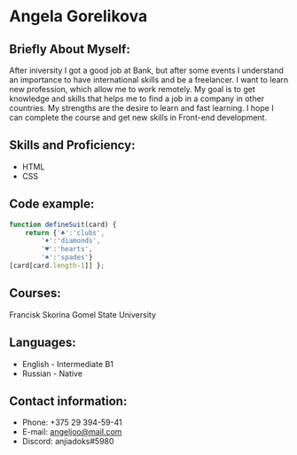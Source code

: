 # Angela Gorelikova

## Briefly About Myself:
After iniversity I got a good job at Bank, but after some events I understand an importance to have
international skills and be a freelancer. I want to learn new profession, which allow me to work remotely. My goal is to get knowledge and skills that helps me to find a job in a company in other countries.
My strengths are the desire to learn and fast learning. I hope I can complete the course
and get new skills in Front-end development.

## Skills and Proficiency:
* HTML
* CSS

## Code example:
```javascript
function defineSuit(card) {
    return {'♣':'clubs',
        '♦':'diamonds',
        '♥':'hearts',
        '♠':'spades'}
[card[card.length-1]] };
```
## Courses:
Francisk Skorina Gomel State University

## Languages:
* English - Intermediate B1
* Russian - Native

## Contact information:
- Phone: +375 29 394-59-41
- E-mail: angeljoo@mail.com
- Discord: anjiadoks#5980